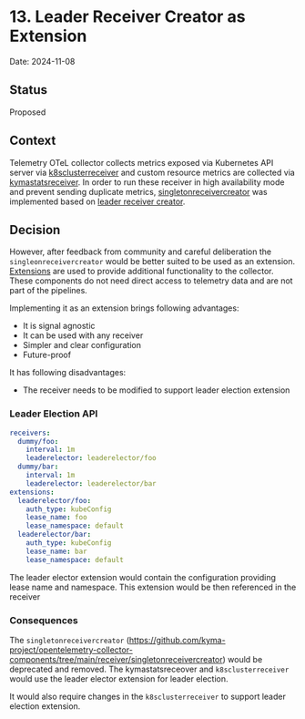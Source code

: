 # 13. Leader Receiver Creator as Extension

Date: 2024-11-08

## Status
Proposed

## Context

Telemetry OTeL collector collects metrics exposed via Kubernetes API server via [k8sclusterreceiver](https://github.com/open-telemetry/opentelemetry-collector-contrib/tree/main/receiver/k8sclusterreceiver) 
and custom resource metrics are collected via [kymastatsreceiver](https://github.com/kyma-project/opentelemetry-collector-components/tree/main/receiver/kymastatsreceiver). In order to run these receiver 
in high availability mode and prevent sending duplicate metrics, [singletonreceivercreator](https://github.com/kyma-project/opentelemetry-collector-components/tree/main/receiver/singletonreceivercreator)
was implemented based on [leader receiver creator](./012-leader-receiver-creator.md).

## Decision
However, after feedback from community and careful deliberation the `singleonreceivercreator` would be better suited to be
used as an extension. [Extensions](https://github.com/open-telemetry/opentelemetry-collector/blob/main/extension/README.md?plain=1) are used to provide additional functionality to the collector. These components do not need direct access to
telemetry data and are not part of the pipelines.

Implementing it as an extension brings following advantages:
- It is signal agnostic
- It can be used with any receiver
- Simpler and clear configuration
- Future-proof

It has following disadvantages:
- The receiver needs to be modified to support leader election extension


### Leader Election API

```yaml
receivers:
  dummy/foo:
    interval: 1m
    leaderelector: leaderelector/foo
  dummy/bar:
    interval: 1m
    leaderelector: leaderelector/bar
extensions:
  leaderelector/foo:
    auth_type: kubeConfig
    lease_name: foo
    lease_namespace: default
  leaderelector/bar:
    auth_type: kubeConfig
    lease_name: bar
    lease_namespace: default
```

The leader elector extension would contain the configuration providing lease name and namespace. This extension would be
then referenced in the receiver

### Consequences
The `singletonreceivercreator` (https://github.com/kyma-project/opentelemetry-collector-components/tree/main/receiver/singletonreceivercreator) would be deprecated and removed. The kymastatsreceover and 
`k8sclusterreceiver` would use the leader elector extension for leader election.

It would also require changes in the `k8sclusterreceiver` to support leader election extension.


